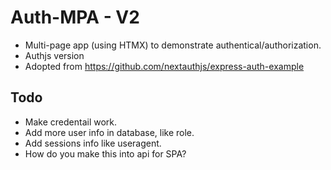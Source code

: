 # Auth-MPA - V2

- Multi-page app (using HTMX) to demonstrate authentical/authorization.
- Authjs version
- Adopted from https://github.com/nextauthjs/express-auth-example

## Todo

- Make credentail work.
- Add more user info in database, like role.
- Add sessions info like useragent.
- How do you make this into api for SPA?
